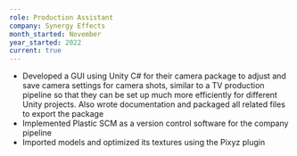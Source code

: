 ```yaml
---
role: Production Assistant
company: Synergy Effects
month_started: November
year_started: 2022 
current: true 
---
```


- Developed a GUI using Unity C# for their camera package to adjust and save camera settings for camera shots, similar to a TV production pipeline so that they can be set up much more efficiently for different Unity projects. Also wrote documentation and packaged all related files to export the package
- Implemented Plastic SCM as a version control software for the company pipeline
- Imported models and optimized its textures using the Pixyz plugin
